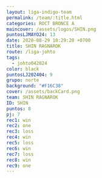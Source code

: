 ```yaml
---
layout: liga-indigo-team
permalink: /team/:title.html
categories: ROCT BRONCE A
maincover: /assets/logos/SHIN.png
puntosLJMAYO24: 13
date: 2020-08-29 10:29:20 +0700
title: SHIN RAGNAROK
route: /liga-johto
tags:
  - johto042024
color: black
puntosLJ202404: 9
grupo: norte
background: "#F16C38"
cover: /assets/backCard.png
team: SHIN RAGNAROK
ID: SHIN
puntos: 8
pj: 7
rec1: win
rec2: one
rec3: loss
rec4: win
rec5: loss
rec6: win
rec7: loss
rec8: win
rec9: one
---
```

